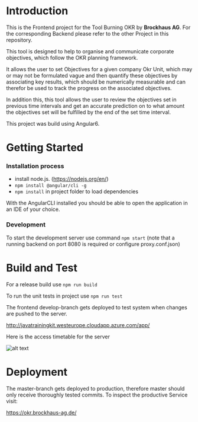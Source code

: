 # Introduction

This is the Frontend project for the Tool Burning OKR by **Brockhaus AG**.
For the corresponding Backend please refer to the other Project in this repository.

This tool is designed to help to organise and communicate corporate objectives, which follow the OKR planning framework.

It allows the user to set Objectives for a given company Okr Unit, which may or may not be formulated vague and then
quantify
these objectives by associating key results, which should be numerically measurable and can therefor be used to track
the
progress on the associated objectives.

In addition this, this tool allows the user to review the objectives set in previous time intervals and get an accurate
prediction
on to what amount the objectives set will be fulfilled by the end of the set time interval.

This project was build using Angular6.

# Getting Started

### Installation process

- install node.js. (https://nodejs.org/en/)
- `npm install @angular/cli -g`
- `npm install` in project folder to load dependencies

With the AngularCLI installed you should be able to open the application in an IDE of your choice.

### Development

To start the development server use command `npm start` (note that a running backend on port 8080 is required or
configure proxy.conf.json)

# Build and Test

For a release build use `npm run build`

To run the unit tests in project use `npm run test`

The frontend develop-branch gets deployed to test system when changes are pushed to the server.

http://javatrainingkit.westeurope.cloudapp.azure.com/app/

Here is the access timetable for the server

![alt text](zeitplan_azure_vm.png)

# Deployment

The master-branch gets deployed to production, therefore master should only receive thoroughly tested commits.
To inspect the productive Service visit:

https://okr.brockhaus-ag.de/


